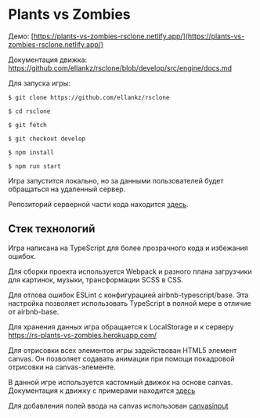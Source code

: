 # Plants vs Zombies

Демо: [https://plants-vs-zombies-rsclone.netlify.app/](https://plants-vs-zombies-rsclone.netlify.app/)

Документация движка: https://github.com/ellankz/rsclone/blob/develop/src/engine/docs.md

Для запуска игры:

` $ git clone https://github.com/ellankz/rsclone `

` $ cd rsclone `

` $ git fetch `

` $ git checkout develop `

` $ npm install `

` $ npm run start `

Игра запустится локально, но за данными пользователей будет обращаться на удаленный сервер.

Репозиторий серверной части кода находится [здесь](https://github.com/ellankz/rsclone-be).

## Стек технологий

Игра написана на TypeScript для более прозрачного кода и избежания ошибок.

Для сборки проекта используется Webpack и разного плана загрузчики для картинок, музыки, трансформации SCSS в CSS.

Для отлова ошибок ESLint с конфигурацией airbnb-typescript/base. Эта настройка позволяет использовать TypeScript в полной мере в отличие от airbnb-base.

Для хранения данных игра обращается к LocalStorage и к серверу https://rs-plants-vs-zombies.herokuapp.com/

Для отрисовки всех элементов игры задействован HTML5 элемент canvas. Он позволяет содавать анимации при помощи покадровой отрисовки на canvas-элементе.

В данной игре используется кастомный движок на основе canvas. Документация к движку с примерами находится [здесь](https://github.com/ellankz/rsclone/blob/develop/src/engine/docs.md)

Для добавления полей ввода на canvas использован [canvasinput](https://www.npmjs.com/package/canvasinput)
